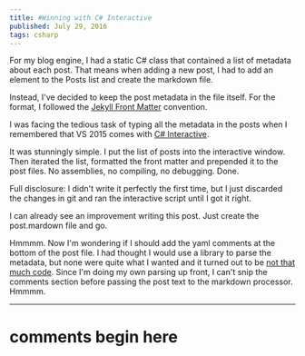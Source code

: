 ```yaml
---
title: #Winning with C# Interactive
published: July 29, 2016
tags: csharp
---
```


For my blog engine, I had a static C# class that contained a list of metadata about each post. That means when adding a new post, I had to add an element to the Posts list and create the markdown file.

Instead, I've decided to keep the post metadata in the file itself. For the format, I followed the [Jekyll Front Matter] convention.

I was facing the tedious task of typing all the metadata in the posts when I remembered that VS 2015 comes with [C# Interactive]. 

It was stunningly simple. I put the list of posts into the interactive window. Then iterated the list, formatted the front matter and prepended it to the post files. No assemblies, no compiling, no debugging. Done.

Full disclosure: I didn't write it perfectly the first time, but I just discarded the changes in git and ran the interactive script until I got it right.

I can already see an improvement writing this post. Just create the post.mardown file and go.

Hmmmm. Now I'm wondering if I should add the yaml comments at the bottom of the post file. I had thought I would use a library to parse the metadata, but none were quite what I wanted and it turned out to be [not that much code]. Since I'm doing my own parsing up front, I can't snip the comments section before passing the post text to the markdown processor. Hmmmm.

[Jekyll Front Matter]: https://jekyllrb.com/docs/frontmatter/
[C# Interactive]: http://www.hanselman.com/blog/InteractiveCodingWithCAndFREPLsScriptCSOrTheVisualStudioInteractiveWindow.aspx
[not that much code]: https://github.com/kijanawoodard/Blog/blob/7315ca32cfe0334c7c75f0913e88bba9a6cfdeed/src/Blog.Web/Infrastructure/MarkdownSharpContentStorage.cs#L63

---
# comments begin here

